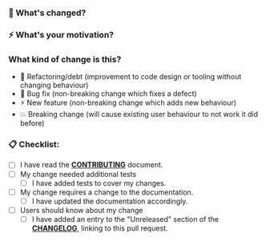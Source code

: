 <!---
Thanks for helping to make Cucumber better! 💖

You can feel free to open a "Draft" status pull request if you're not ready for feedback yet.

Don't worry about getting everything perfect! We're here to help and will coach you through to getting your pull request ready to merge.

The prompts below are for guidance to help you describe your change in a way that is most likely to make sense to other people when they are reviewing it. Still, it's just a guide, so feel free to delete anything that doesn't feel appropriate, and add anything additional that seems like it would probide useful context. 👏🏻
-->

### 🤔 What's changed?

<!-- Describe your changes in detail -->

### ⚡️ What's your motivation? 

<!-- 
What motivated you to propose this change? Does it fix a bug? Add a new feature?
If it fixes an open issue, you can link to the issue here, e.g. "Fixes #99"
-->

### What kind of change is this?

<!--- Delete any options that are not relevant -->

- :bank: Refactoring/debt (improvement to code design or tooling without changing behaviour)
- :bug: Bug fix (non-breaking change which fixes a defect)
- :zap: New feature (non-breaking change which adds new behaviour)
- :boom: Breaking change (will cause existing user behaviour to not
  work it did before)

### 📋 Checklist:

<!--- 
This is to help you remember all the little thing we often forget to do!

Go over all the following points, and put an `x` in all the boxes that apply.
-->

- [ ] I have read the [**CONTRIBUTING**](../CONTRIBUTING.md) document.
- [ ] My change needed additional tests
  - [ ] I have added tests to cover my changes.
- [ ] My change requires a change to the documentation.
  - [ ] I have updated the documentation accordingly.
- [ ] Users should know about my change
  - [ ] I have added an entry to the "Unreleased" section of the [**CHANGELOG**](../CHANGELOG.md), linking to this pull request.
